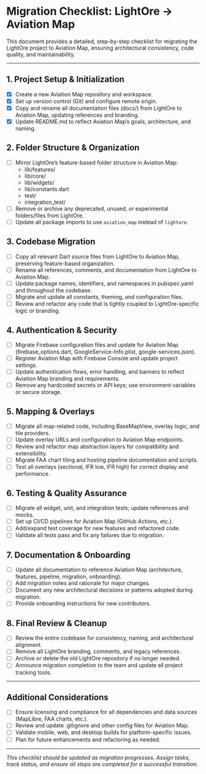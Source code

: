 # Migration Checklist: LightOre → Aviation Map

This document provides a detailed, step-by-step checklist for migrating the LightOre project to Aviation Map, ensuring architectural consistency, code quality, and maintainability.

---

## 1. Project Setup & Initialization
- [x] Create a new Aviation Map repository and workspace.
- [x] Set up version control (Git) and configure remote origin.
- [x] Copy and rename all documentation files (docs/) from LightOre to Aviation Map, updating references and branding.
- [x] Update README.md to reflect Aviation Map’s goals, architecture, and naming.

## 2. Folder Structure & Organization
- [ ] Mirror LightOre’s feature-based folder structure in Aviation Map:
    - lib/features/
    - lib/core/
    - lib/widgets/
    - lib/constants.dart
    - test/
    - integration_test/
- [ ] Remove or archive any deprecated, unused, or experimental folders/files from LightOre.
- [ ] Update all package imports to use `aviation_map` instead of `lightore`.

## 3. Codebase Migration
- [ ] Copy all relevant Dart source files from LightOre to Aviation Map, preserving feature-based organization.
- [ ] Rename all references, comments, and documentation from LightOre to Aviation Map.
- [ ] Update package names, identifiers, and namespaces in pubspec.yaml and throughout the codebase.
- [ ] Migrate and update all constants, theming, and configuration files.
- [ ] Review and refactor any code that is tightly coupled to LightOre-specific logic or branding.

## 4. Authentication & Security
- [ ] Migrate Firebase configuration files and update for Aviation Map (firebase_options.dart, GoogleService-Info.plist, google-services.json).
- [ ] Register Aviation Map with Firebase Console and update project settings.
- [ ] Update authentication flows, error handling, and banners to reflect Aviation Map branding and requirements.
- [ ] Remove any hardcoded secrets or API keys; use environment variables or secure storage.

## 5. Mapping & Overlays
- [ ] Migrate all map-related code, including BaseMapView, overlay logic, and tile providers.
- [ ] Update overlay URLs and configuration to Aviation Map endpoints.
- [ ] Review and refactor map abstraction layers for compatibility and extensibility.
- [ ] Migrate FAA chart tiling and hosting pipeline documentation and scripts.
- [ ] Test all overlays (sectional, IFR low, IFR high) for correct display and performance.

## 6. Testing & Quality Assurance
- [ ] Migrate all widget, unit, and integration tests; update references and mocks.
- [ ] Set up CI/CD pipelines for Aviation Map (GitHub Actions, etc.).
- [ ] Add/expand test coverage for new features and refactored code.
- [ ] Validate all tests pass and fix any failures due to migration.

## 7. Documentation & Onboarding
- [ ] Update all documentation to reference Aviation Map (architecture, features, pipeline, migration, onboarding).
- [ ] Add migration notes and rationale for major changes.
- [ ] Document any new architectural decisions or patterns adopted during migration.
- [ ] Provide onboarding instructions for new contributors.

## 8. Final Review & Cleanup
- [ ] Review the entire codebase for consistency, naming, and architectural alignment.
- [ ] Remove all LightOre branding, comments, and legacy references.
- [ ] Archive or delete the old LightOre repository if no longer needed.
- [ ] Announce migration completion to the team and update all project tracking tools.

---

## Additional Considerations
- [ ] Ensure licensing and compliance for all dependencies and data sources (MapLibre, FAA charts, etc.).
- [ ] Review and update .gitignore and other config files for Aviation Map.
- [ ] Validate mobile, web, and desktop builds for platform-specific issues.
- [ ] Plan for future enhancements and refactoring as needed.

---

_This checklist should be updated as migration progresses. Assign tasks, track status, and ensure all steps are completed for a successful transition._
